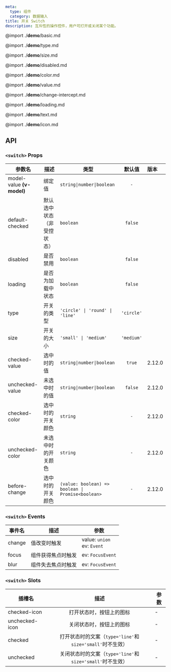 ```yaml
meta:
  type: 组件
  category: 数据输入
title: 开关 Switch
description: 互斥性的操作控件，用户可打开或关闭某个功能。
```

@import ./__demo__/basic.md

@import ./__demo__/type.md

@import ./__demo__/size.md

@import ./__demo__/disabled.md

@import ./__demo__/color.md

@import ./__demo__/value.md

@import ./__demo__/change-intercept.md

@import ./__demo__/loading.md

@import ./__demo__/text.md

@import ./__demo__/icon.md

## API


### `<switch>` Props

|参数名|描述|类型|默认值|版本|
|---|---|---|:---:|:---|
|model-value **(v-model)**|绑定值|`string\|number\|boolean`|`-`||
|default-checked|默认选中状态（非受控状态）|`boolean`|`false`||
|disabled|是否禁用|`boolean`|`false`||
|loading|是否为加载中状态|`boolean`|`false`||
|type|开关的类型|`'circle' \| 'round' \| 'line'`|`'circle'`||
|size|开关的大小|`'small' \| 'medium'`|`'medium'`||
|checked-value|选中时的值|`string\|number\|boolean`|`true`|2.12.0|
|unchecked-value|未选中时的值|`string\|number\|boolean`|`false`|2.12.0|
|checked-color|选中时的开关颜色|`string`|`-`|2.12.0|
|unchecked-color|未选中时的开关颜色|`string`|`-`|2.12.0|
|before-change|选中时的开关颜色|`(value: boolean) => boolean \| Promise<boolean>`|`-`|2.12.0|
### `<switch>` Events

|事件名|描述|参数|
|---|---|---|
|change|值改变时触发|value: `union`<br>ev: `Event`|
|focus|组件获得焦点时触发|ev: `FocusEvent`|
|blur|组件失去焦点时触发|ev: `FocusEvent`|
### `<switch>` Slots

|插槽名|描述|参数|
|---|:---:|---|
|checked-icon|打开状态时，按钮上的图标|-|
|unchecked-icon|关闭状态时，按钮上的图标|-|
|checked|打开状态时的文案（`type='line'`和`size='small'`时不生效）|-|
|unchecked|关闭状态时的文案（`type='line'`和`size='small'`时不生效）|-|



